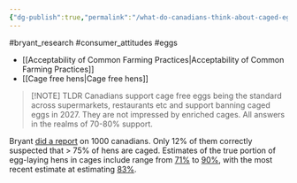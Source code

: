 ```yaml
---
{"dg-publish":true,"permalink":"/what-do-canadians-think-about-caged-eggs-q/","created":"2024-04-02T13:03:36.000+01:00","updated":"2025-09-29T00:32:05.680+01:00"}
---
```


#bryant_research #consumer_attitudes #eggs 

 - [[Acceptability of Common Farming Practices\|Acceptability of Common Farming Practices]]
 - [[Cage free hens\|Cage free hens]]

> [!NOTE] TLDR
> Canadians support cage free eggs being the standard across supermarkets, restaurants etc and support banning caged eggs in 2027. They are not impressed by enriched cages. All answers in the realms of 70-80% support.

Bryant [did a report](https://bryantresearch.co.uk/insight-items/end-cage-confinement/) on 1000 canadians. Only 12% of them correctly suspected that > 75% of hens are caged. Estimates of the true portion of egg-laying hens in cages include range from [71%](https://spca.bc.ca/news/achieving-higher-welfare-for-hens/) to [90%](https://humanecanada.ca/about-us/media/canadas-battery-cage-phase-out-officially-begins/), with the most recent estimate at estimating [83%](https://sentientmedia.org/enriched-versus-cage-free-eggs/). 